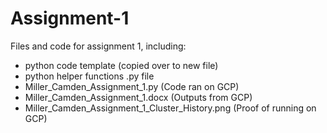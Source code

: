 # Assignment-1
Files and code for assignment 1, including:
- python code template (copied over to new file)
- python helper functions .py file
- Miller_Camden_Assignment_1.py (Code ran on GCP)
- Miller_Camden_Assignment_1.docx (Outputs from GCP)
- Miller_Camden_Assignment_1_Cluster_History.png (Proof of running on GCP)

